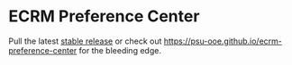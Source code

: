 # ECRM Preference Center
Pull the latest [stable release](https://github.com/PSU-OOE/ecrm-preference-center/releases) or check out https://psu-ooe.github.io/ecrm-preference-center for the bleeding edge.